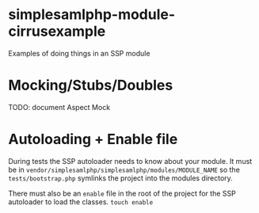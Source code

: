 # simplesamlphp-module-cirrusexample
Examples of doing things in an SSP module




# Mocking/Stubs/Doubles

TODO: document Aspect Mock

# Autoloading + Enable file

During tests the SSP autoloader needs to know about your module.  It must be in 
`vendor/simplesamlphp/simplesamlphp/modules/MODULE_NAME` so 
the `tests/bootstrap.php` symlinks the project into the modules directory.

There must also be an `enable` file in the 
root of the project for the SSP autoloader to load the classes.  `touch enable`
